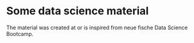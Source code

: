 # Some data science material
The material was created at or is inspired from neue fische Data Science Bootcamp.
